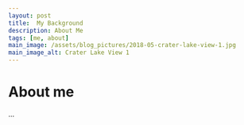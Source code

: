 ```yaml
---
layout: post
title:  My Background
description: About Me
tags: [me, about]
main_image: /assets/blog_pictures/2018-05-crater-lake-view-1.jpg
main_image_alt: Crater Lake View 1
---
```


# About me

...

